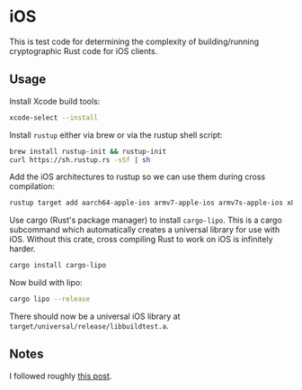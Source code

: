 
 iOS
=====

This is test code for determining the complexity of building/running
cryptographic Rust code for iOS clients.


 Usage
-------

Install Xcode build tools:

```sh
xcode-select --install
```

Install `rustup` either via brew or via the rustup shell script:

```sh
brew install rustup-init && rustup-init
curl https://sh.rustup.rs -sSf | sh
```

Add the iOS architectures to rustup so we can use them during cross
compilation:

```sh
rustup target add aarch64-apple-ios armv7-apple-ios armv7s-apple-ios x86_64-apple-ios i386-apple-ios
```

Use cargo (Rust's package manager) to install `cargo-lipo`. This is a
cargo subcommand which automatically creates a universal library for
use with iOS. Without this crate, cross compiling Rust to work on iOS
is infinitely harder.

```sh
cargo install cargo-lipo
```

Now build with lipo:

```sh
cargo lipo --release
```

There should now be a universal iOS library at `target/universal/release/libbuildtest.a`.



Notes
-----

I followed roughly
[this post](https://mozilla.github.io/firefox-browser-architecture/experiments/2017-09-06-rust-on-ios.html).
